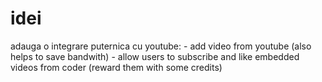 # idei
  adauga o integrare puternica cu youtube:
    - add video from youtube (also helps to save bandwith)
    - allow users to subscribe and like  embedded videos from coder (reward them with some credits) 
